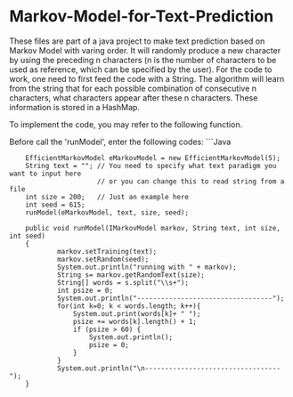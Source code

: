 # Markov-Model-for-Text-Prediction
These files are part of a java project to make text prediction based on Markov Model with varing order.
It will randomly produce a new character by using the preceding n characters (n is the number of characters to be used as reference, which can be specified by the user).  For the code to work, one need to first feed the code with a String. The algorithm will learn from the string that for each possible combination of consecutive n characters, what characters appear after these n characters. These information is stored in a HashMap.

To implement the code, you may refer to the following function. 
<p>Before call the 'runModel', enter the following codes:
```Java
        
        EfficientMarkovModel eMarkovModel = new EfficientMarkovModel(5);
		String text = ""; // You need to specify what text paradigm you want to input here
		                  // or you can change this to read string from a file
		int size = 200;   // Just an example here
		int seed = 615;
		runModel(eMarkovModel, text, size, seed);

        public void runModel(IMarkovModel markov, String text, int size, int seed) 
        {
                markov.setTraining(text);
                markov.setRandom(seed);
                System.out.println("running with " + markov);
                String s= markov.getRandomText(size);
		        String[] words = s.split("\\s+");
        		int psize = 0;
        		System.out.println("----------------------------------");
        		for(int k=0; k < words.length; k++){
        			System.out.print(words[k]+ " ");
        			psize += words[k].length() + 1;
        			if (psize > 60) {
        				System.out.println();
        				psize = 0;
        			}
        		}
        		System.out.println("\n----------------------------------");
        }
```
